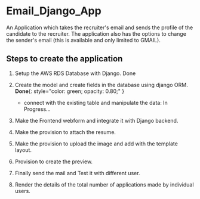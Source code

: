 # Email_Django_App
An Application which takes the recruiter's email and sends the profile of the candidate to the recruiter. The application also has the options to change the sender's email (this is available and only limited to GMAIL).

## Steps to create the application

1. Setup the AWS RDS Database with Django. Done

2. Create the model and create fields in the database using django ORM. **Done**{: style="color: green; opacity: 0.80;" }
    - connect with the existing table and manipulate the data: In Progress...

3. Make the Frontend webform and integrate it with Django backend.

4. Make the provision to attach the resume.

5. Make the provision to upload the image and add with the template layout.

6. Provision to create the preview.

7. Finally send the mail and Test it with different user.

8. Render the details of the total number of applications made by individual users.
